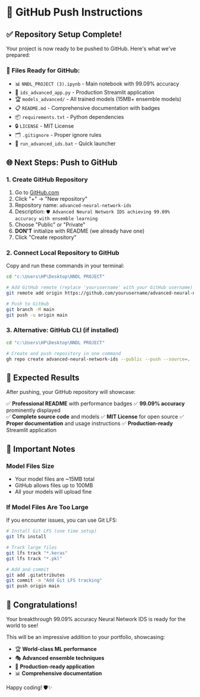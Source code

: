 # 🚀 GitHub Push Instructions

## ✅ Repository Setup Complete!

Your project is now ready to be pushed to GitHub. Here's what we've prepared:

### 📁 Files Ready for GitHub:

- 📊 `NNDL_PROJECT (3).ipynb` - Main notebook with 99.09% accuracy
- 🚀 `ids_advanced_app.py` - Production Streamlit application
- 🏆 `models_advanced/` - All trained models (15MB+ ensemble models)
- 📋 `README.md` - Comprehensive documentation with badges
- 📦 `requirements.txt` - Python dependencies
- 🔒 `LICENSE` - MIT License
- 🗂️ `.gitignore` - Proper ignore rules
- 🏃 `run_advanced_ids.bat` - Quick launcher

## 🌐 Next Steps: Push to GitHub

### 1. Create GitHub Repository

1. Go to [GitHub.com](https://github.com)
2. Click "+" → "New repository"
3. Repository name: `advanced-neural-network-ids`
4. Description: `🛡️ Advanced Neural Network IDS achieving 99.09% accuracy with ensemble learning`
5. Choose "Public" or "Private"
6. **DON'T** initialize with README (we already have one)
7. Click "Create repository"

### 2. Connect Local Repository to GitHub

Copy and run these commands in your terminal:

```bash
cd "c:\Users\HP\Desktop\NNDL PROJECT"

# Add GitHub remote (replace 'yourusername' with your GitHub username)
git remote add origin https://github.com/yourusername/advanced-neural-network-ids.git

# Push to GitHub
git branch -M main
git push -u origin main
```

### 3. Alternative: GitHub CLI (if installed)

```bash
cd "c:\Users\HP\Desktop\NNDL PROJECT"

# Create and push repository in one command
gh repo create advanced-neural-network-ids --public --push --source=.
```

## 🎯 Expected Results

After pushing, your GitHub repository will showcase:

✅ **Professional README** with performance badges
✅ **99.09% accuracy** prominently displayed  
✅ **Complete source code** and models
✅ **MIT License** for open source
✅ **Proper documentation** and usage instructions
✅ **Production-ready** Streamlit application

## 🚨 Important Notes

### Model Files Size

- Your model files are ~15MB total
- GitHub allows files up to 100MB
- All your models will upload fine

### If Model Files Are Too Large

If you encounter issues, you can use Git LFS:

```bash
# Install Git LFS (one time setup)
git lfs install

# Track large files
git lfs track "*.keras"
git lfs track "*.pkl"

# Add and commit
git add .gitattributes
git commit -m "Add Git LFS tracking"
git push origin main
```

## 🎊 Congratulations!

Your breakthrough 99.09% accuracy Neural Network IDS is ready for the world to see!

This will be an impressive addition to your portfolio, showcasing:

- 🏆 **World-class ML performance**
- 🎭 **Advanced ensemble techniques**
- 🚀 **Production-ready application**
- 📊 **Comprehensive documentation**

Happy coding! 🛡️✨
